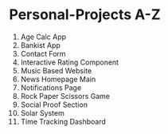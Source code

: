 # Personal-Projects  A-Z

1. Age Calc App
2. Bankist App
3. Contact Form
4. Interactive Rating Component
5. Music Based Website
6. News Homepage Main
7. Notifications Page
8. Rock Paper Scissors Game
9. Social Proof Section
10. Solar System
11. Time Tracking Dashboard